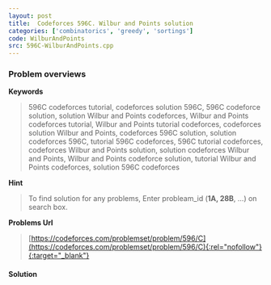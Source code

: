```yaml
---
layout: post
title:  Codeforces 596C. Wilbur and Points solution
categories: ['combinatorics', 'greedy', 'sortings']
code: WilburAndPoints
src: 596C-WilburAndPoints.cpp
---
```

### **Problem overviews**

**Keywords**
> 596C codeforces tutorial, codeforces solution 596C, 596C codeforce solution, solution Wilbur and Points codeforces, Wilbur and Points codeforces tutorial, Wilbur and Points tutorial codeforces, codeforces solution Wilbur and Points, codeforces 596C solution, solution codeforces 596C, tutorial 596C codeforces, 596C tutorial codeforces, codeforces Wilbur and Points solution, solution codeforces Wilbur and Points, Wilbur and Points codeforce solution, tutorial Wilbur and Points codeforces, solution 596C codeforces

**Hint**
> To find solution for any problems, Enter probleam_id (**1A, 28B**, ...) on search box. 

**Problems Url**
> [https://codeforces.com/problemset/problem/596/C](https://codeforces.com/problemset/problem/596/C){:rel="nofollow"}{:target="_blank"}

#### **Solution**



